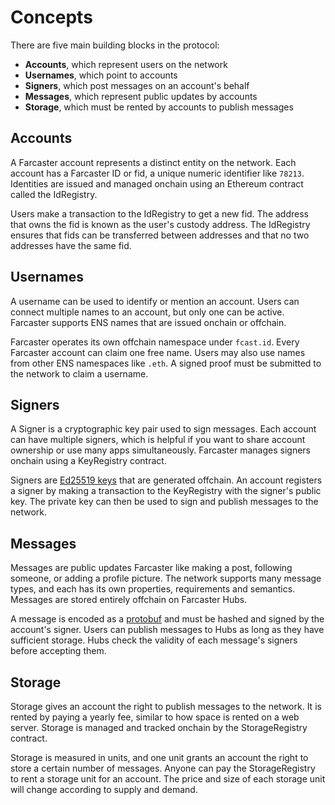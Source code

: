 # Concepts

There are five main building blocks in the protocol: 

- **Accounts**, which represent users on the network
- **Usernames**, which point to accounts
- **Signers**, which post messages on an account's behalf 
- **Messages**, which represent public updates by accounts 
- **Storage**, which must be rented by accounts to publish messages 

## Accounts

A Farcaster account represents a distinct entity on the network. Each account has a Farcaster ID or fid, a unique numeric identifier like `78213`. Identities are issued and managed onchain using an Ethereum contract called the IdRegistry.

Users make a transaction to the IdRegistry to get a new fid. The address that owns the fid is known as the user's custody address. The IdRegistry ensures that fids can be transferred between addresses and that no two addresses have the same fid.

## Usernames

A username can be used to identify or mention an account. Users can connect multiple names to an account, but only one can be active. Farcaster supports ENS names that are issued onchain or offchain.  

Farcaster operates its own offchain namespace under `fcast.id`. Every Farcaster account can claim one free name. Users may also use names from other ENS namespaces like `.eth`. A signed proof must be submitted to the network to claim a username. 

## Signers

A Signer is a cryptographic key pair used to sign messages. Each account can have multiple signers, which is helpful if you want to share account ownership or use many apps simultaneously. Farcaster manages signers onchain using a KeyRegistry contract. 

Signers are [Ed25519 keys](https://en.wikipedia.org/wiki/EdDSA#Ed25519) that are generated offchain. An account registers a signer by making a transaction to the KeyRegistry with the signer's public key. The private key can then be used to sign and publish messages to the network.

## Messages 

Messages are public updates Farcaster like making a post, following someone, or adding a profile picture. The network supports many message types, and each has its own properties, requirements and semantics. Messages are stored entirely offchain on Farcaster Hubs. 

A message is encoded as a [protobuf](https://protobuf.dev/) and must be hashed and signed by the account's signer. Users can publish messages to Hubs as long as they have sufficient storage. Hubs check the validity of each message's signers before accepting them. 

## Storage 

Storage gives an account the right to publish messages to the network. It is rented by paying a yearly fee, similar to how space is rented on a web server. Storage is managed and tracked onchain by the StorageRegistry contract. 

Storage is measured in units, and one unit grants an account the right to store a certain number of messages. Anyone can pay the StorageRegistry to rent a storage unit for an account. The price and size of each storage unit will change according to supply and demand.